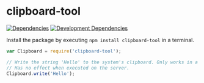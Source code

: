 # clipboard-tool

[![Dependencies](https://david-dm.org/JannesMeyer/clipboard-tool.svg)](https://david-dm.org/JannesMeyer/clipboard-tool)
[![Development Dependencies](https://david-dm.org/JannesMeyer/clipboard-tool/dev-status.svg)](https://david-dm.org/JannesMeyer/clipboard-tool#info=devDependencies)

Install the package by executing `npm install clipboard-tool` in a terminal.

~~~js
var Clipboard = require('clipboard-tool');

// Write the string 'Hello' to the system's clipboard. Only works in a browser.
// Has no effect when executed on the server.
Clipboard.write('Hello');
~~~
